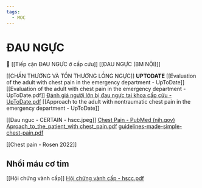 ```yaml
---
tags:
  - MOC
---
```

# ĐAU NGỰC

🔴 [[Tiếp cận ĐAU NGỰC ở cấp cứu]]
[[ĐAU NGỰC (BM NỘI)]]

[[CHẤN THƯƠNG VÀ TỔN THƯƠNG LỒNG NGỰC]]
**UPTODATE**
[[Evaluation of the adult with chest pain in the emergency department - UpToDate]]
	[[Evaluation of the adult with chest pain in the emergency department - UpToDate.pdf]]
	[Đánh giá người lớn bị đau ngực tại khoa cấp cứu - UpToDate.pdf](<file:///G:\My Drive\Dau nguc\Đánh giá người lớn bị đau ngực tại khoa cấp cứu - UpToDate.pdf>)
[[Approach to the adult with nontraumatic chest pain in the emergency department - UpToDate]]




[[Dau nguc - CERTAIN - hscc.jpeg]]
[Chest Pain - PubMed (nih.gov)](https://www.ncbi.nlm.nih.gov/books/NBK470557/)
[Aproach_to_the_patient_with chest_pain.pdf](<file:///G:\My Drive\Dau nguc\Aproach_to_the_patient_with chest_pain.pdf>)
[guidelines-made-simple-chest-pain.pdf](<file:///G:\My Drive\Dau nguc\guidelines-made-simple-chest-pain.pdf>)

[[Chest pain - Rosen 2022]]
## Nhồi máu cơ tim
[[Hội chứng vành cấp]]
[Hội chứng vành cấp - hscc.pdf](<file:///G:\My Drive\Dau nguc\Hội chứng vành cấp - hscc.pdf>)

